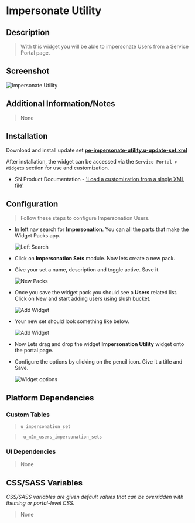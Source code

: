 # Impersonate Utility

## Description

> With this widget you will be able to impersonate Users from a Service Portal page.

## Screenshot

![Impersonate Utility](https://raw.githubusercontent.com/platform-experience/serviceportal-widget-library/master/src/pe-impersonate-utility/images/pe-impersonate-utility.png)

## Additional Information/Notes

> None

## Installation

Download and install update set **[pe-impersonate-utility.u-update-set.xml](https://github.com/platform-experience/serviceportal-widget-library/blob/master/src/pe-impersonate-utility/pe-impersonate-utility.u-update-set.xml)**

After installation, the widget can be accessed via the `Service Portal > Widgets` section for use and customization.

* SN Product Documentation - ['Load a customization from a single XML file'](https://docs.servicenow.com/bundle/kingston-application-development/page/build/system-update-sets/task/t_SaveAnUpdateSetAsAnXMLFile.html)

## Configuration

> Follow these steps to configure Impersonation Users.

* In left nav search for **Impersonation**. You can all the parts that make the Widget Packs app.

	![Left Search](https://raw.githubusercontent.com/platform-experience/serviceportal-widget-library/master/src/pe-widget-packs/images/left-nav.png)

* Click on **Impersonation Sets** module. Now lets create a new pack.

* Give your set a name, description and toggle active. Save it.

	![New Packs](https://raw.githubusercontent.com/platform-experience/serviceportal-widget-library/master/src/pe-widget-packs/images/new-set.png)

*  Once you save the widget pack you should see a **Users** related list. Click on New and start adding users using slush bucket.

   ![Add Widget](https://raw.githubusercontent.com/platform-experience/serviceportal-widget-library/master/src/pe-widget-packs/images/add-users.png)

* Your new set should look something like below.

   ![Add Widget](https://raw.githubusercontent.com/platform-experience/serviceportal-widget-library/master/src/pe-widget-packs/images/create-new-set.png)
   
* Now Lets drag and drop the widget **Impersonation Utility** widget onto the portal page.
* Configure the options by clicking on the pencil icon. Give it a title and Save.


	![Widget options](https://raw.githubusercontent.com/platform-experience/serviceportal-widget-library/master/src/pe-widget-packs/images/widget-option.png)



## Platform Dependencies

### Custom Tables

>  `u_impersonation_set`

> `	u_m2m_users_impersonation_sets`

### UI Dependencies

> None

## CSS/SASS Variables

_CSS/SASS variables are given default values that can be overridden with theming or portal-level CSS._

> None

